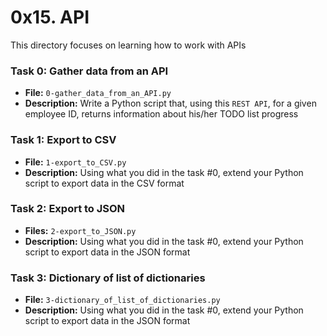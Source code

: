 # 0x15. API

This directory focuses on learning how to work with APIs

### Task 0: Gather data from an API
- **File:** `0-gather_data_from_an_API.py`
- **Description:** Write a Python script that, using this `REST API`, for a given employee ID, returns information about his/her TODO list progress

### Task 1: Export to CSV
- **File:** `1-export_to_CSV.py`
- **Description:** Using what you did in the task #0, extend your Python script to export data in the CSV format

### Task 2: Export to JSON
- **Files:** `2-export_to_JSON.py`
- **Description:** Using what you did in the task #0, extend your Python script to export data in the JSON format

### Task 3: Dictionary of list of dictionaries
- **File:** `3-dictionary_of_list_of_dictionaries.py`
- **Description:** Using what you did in the task #0, extend your Python script to export data in the JSON format
